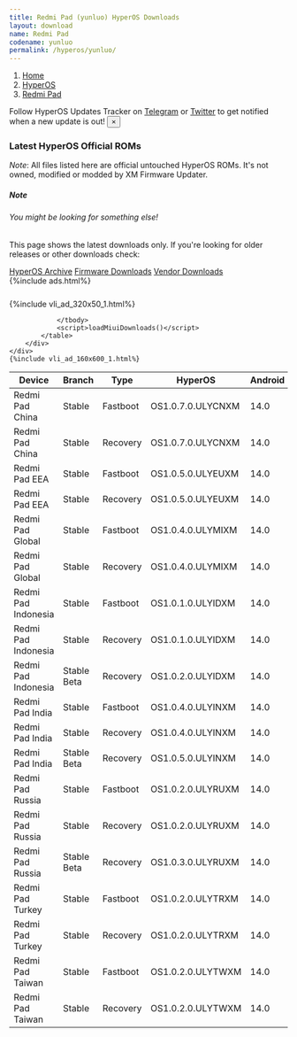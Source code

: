 ```yaml
---
title: Redmi Pad (yunluo) HyperOS Downloads
layout: download
name: Redmi Pad
codename: yunluo
permalink: /hyperos/yunluo/
---
```

<nav aria-label="breadcrumb">
    <ol class="breadcrumb">
        <li class="breadcrumb-item"><a href="/">Home</a></li>
        <li class="breadcrumb-item"><a href="/hyperos/">HyperOS</a></li>
        <li class="breadcrumb-item active" aria-current="page"><a href="/hyperos/yunluo/">Redmi Pad</a></li>
    </ol>
</nav>
<div class="alert alert-primary alert-dismissible fade show" role="alert">
    Follow HyperOS Updates Tracker on <a href="https://t.me/MIUIUpdatesTracker" class="alert-link">Telegram</a>
     or <a href="https://twitter.com/MiFwUpdater" class="alert-link">Twitter</a> to get notified when a new update is out!
    <button type="button" class="close" data-dismiss="alert" aria-label="Close">
        <span aria-hidden="true">&times;</span>
    </button>
</div>

### Latest HyperOS Official ROMs
*Note*: All files listed here are official untouched HyperOS ROMs. It's not owned, modified or modded by XM Firmware Updater.
<div class="card">
  <div class="card-body">
    <h5 class="card-title">Note</h5>
    <h6 class="card-subtitle mb-2 text-muted">You might be looking for something else!</h6>
    <p class="card-text">This page shows the latest downloads only.
     If you're looking for older releases or other downloads check:</p>
    <a href="/archive/hyperos/yunluo/" class="card-link">HyperOS Archive</a>
    <a href="/firmware/yunluo/" class="card-link">Firmware Downloads</a>
    <a href="/vendor/yunluo/" class="card-link">Vendor Downloads</a>
  </div>
</div>
{%include ads.html%}
<div class="row justify-content-center">
    <div class="col-10">
        <div class="table-responsive-md" style="margin-top: 25px;">
            {%include vli_ad_320x50_1.html%}
            <table id="miui" class="display dt-responsive nowrap compact table table-striped table-hover table-sm">
                <thead class="thead-dark">
                    <tr>
                        <th data-ref="device">Device</th>
                        <th data-ref="branch">Branch</th>
                        <th data-ref="type">Type</th>
                        <th data-ref="miui">HyperOS</th>
                        <th data-ref="android">Android</th>
                        <th data-ref="size">Size</th>
                        <th data-ref="size">Date</th>
                        <th data-ref="link">Link</th>
                    </tr>
                </thead>
                <tbody>
                <tr><td>Redmi Pad China</td><td>Stable</td><td>Fastboot</td><td>OS1.0.7.0.ULYCNXM</td><td>14.0</td><td>5.1 GB</td><td>2024-08-28</td><td><a href="/hyperos/yunluo/stable/OS1.0.7.0.ULYCNXM/">Download</a></td></tr>
<tr><td>Redmi Pad China</td><td>Stable</td><td>Recovery</td><td>OS1.0.7.0.ULYCNXM</td><td>14.0</td><td>4.3 GB</td><td>2024-09-12</td><td><a href="/hyperos/yunluo/stable/OS1.0.7.0.ULYCNXM/">Download</a></td></tr>
<tr><td>Redmi Pad EEA</td><td>Stable</td><td>Fastboot</td><td>OS1.0.5.0.ULYEUXM</td><td>14.0</td><td>4.7 GB</td><td>2024-08-05</td><td><a href="/hyperos/yunluo/stable/OS1.0.5.0.ULYEUXM/">Download</a></td></tr>
<tr><td>Redmi Pad EEA</td><td>Stable</td><td>Recovery</td><td>OS1.0.5.0.ULYEUXM</td><td>14.0</td><td>4.2 GB</td><td>2024-08-21</td><td><a href="/hyperos/yunluo/stable/OS1.0.5.0.ULYEUXM/">Download</a></td></tr>
<tr><td>Redmi Pad Global</td><td>Stable</td><td>Fastboot</td><td>OS1.0.4.0.ULYMIXM</td><td>14.0</td><td>4.8 GB</td><td>2024-07-26</td><td><a href="/hyperos/yunluo/stable/OS1.0.4.0.ULYMIXM/">Download</a></td></tr>
<tr><td>Redmi Pad Global</td><td>Stable</td><td>Recovery</td><td>OS1.0.4.0.ULYMIXM</td><td>14.0</td><td>4.2 GB</td><td>2024-08-03</td><td><a href="/hyperos/yunluo/stable/OS1.0.4.0.ULYMIXM/">Download</a></td></tr>
<tr><td>Redmi Pad Indonesia</td><td>Stable</td><td>Fastboot</td><td>OS1.0.1.0.ULYIDXM</td><td>14.0</td><td>4.8 GB</td><td>2024-02-20</td><td><a href="/hyperos/yunluo/stable/OS1.0.1.0.ULYIDXM/">Download</a></td></tr>
<tr><td>Redmi Pad Indonesia</td><td>Stable</td><td>Recovery</td><td>OS1.0.1.0.ULYIDXM</td><td>14.0</td><td>4.2 GB</td><td>2024-03-25</td><td><a href="/hyperos/yunluo/stable/OS1.0.1.0.ULYIDXM/">Download</a></td></tr>
<tr><td>Redmi Pad Indonesia</td><td>Stable Beta</td><td>Recovery</td><td>OS1.0.2.0.ULYIDXM</td><td>14.0</td><td>4.2 GB</td><td>2024-09-12</td><td><a href="/hyperos/yunluo/stable beta/OS1.0.2.0.ULYIDXM/">Download</a></td></tr>
<tr><td>Redmi Pad India</td><td>Stable</td><td>Fastboot</td><td>OS1.0.4.0.ULYINXM</td><td>14.0</td><td>4.5 GB</td><td>2024-06-07</td><td><a href="/hyperos/yunluo/stable/OS1.0.4.0.ULYINXM/">Download</a></td></tr>
<tr><td>Redmi Pad India</td><td>Stable</td><td>Recovery</td><td>OS1.0.4.0.ULYINXM</td><td>14.0</td><td>4.1 GB</td><td>2024-06-14</td><td><a href="/hyperos/yunluo/stable/OS1.0.4.0.ULYINXM/">Download</a></td></tr>
<tr><td>Redmi Pad India</td><td>Stable Beta</td><td>Recovery</td><td>OS1.0.5.0.ULYINXM</td><td>14.0</td><td>4.1 GB</td><td>2024-09-12</td><td><a href="/hyperos/yunluo/stable beta/OS1.0.5.0.ULYINXM/">Download</a></td></tr>
<tr><td>Redmi Pad Russia</td><td>Stable</td><td>Fastboot</td><td>OS1.0.2.0.ULYRUXM</td><td>14.0</td><td>5.0 GB</td><td>2024-06-07</td><td><a href="/hyperos/yunluo/stable/OS1.0.2.0.ULYRUXM/">Download</a></td></tr>
<tr><td>Redmi Pad Russia</td><td>Stable</td><td>Recovery</td><td>OS1.0.2.0.ULYRUXM</td><td>14.0</td><td>4.1 GB</td><td>2024-06-20</td><td><a href="/hyperos/yunluo/stable/OS1.0.2.0.ULYRUXM/">Download</a></td></tr>
<tr><td>Redmi Pad Russia</td><td>Stable Beta</td><td>Recovery</td><td>OS1.0.3.0.ULYRUXM</td><td>14.0</td><td>4.1 GB</td><td>2024-09-12</td><td><a href="/hyperos/yunluo/stable beta/OS1.0.3.0.ULYRUXM/">Download</a></td></tr>
<tr><td>Redmi Pad Turkey</td><td>Stable</td><td>Fastboot</td><td>OS1.0.2.0.ULYTRXM</td><td>14.0</td><td>4.6 GB</td><td>2024-08-05</td><td><a href="/hyperos/yunluo/stable/OS1.0.2.0.ULYTRXM/">Download</a></td></tr>
<tr><td>Redmi Pad Turkey</td><td>Stable</td><td>Recovery</td><td>OS1.0.2.0.ULYTRXM</td><td>14.0</td><td>4.1 GB</td><td>2024-08-14</td><td><a href="/hyperos/yunluo/stable/OS1.0.2.0.ULYTRXM/">Download</a></td></tr>
<tr><td>Redmi Pad Taiwan</td><td>Stable</td><td>Fastboot</td><td>OS1.0.2.0.ULYTWXM</td><td>14.0</td><td>4.6 GB</td><td>2024-08-05</td><td><a href="/hyperos/yunluo/stable/OS1.0.2.0.ULYTWXM/">Download</a></td></tr>
<tr><td>Redmi Pad Taiwan</td><td>Stable</td><td>Recovery</td><td>OS1.0.2.0.ULYTWXM</td><td>14.0</td><td>4.0 GB</td><td>2024-08-14</td><td><a href="/hyperos/yunluo/stable/OS1.0.2.0.ULYTWXM/">Download</a></td></tr>

                </tbody>
                <script>loadMiuiDownloads()</script>
            </table>
        </div>
    </div>
    {%include vli_ad_160x600_1.html%}
</div>
